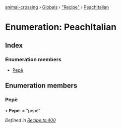 [animal-crossing](../README.md) › [Globals](../globals.md) › ["Recipe"](../modules/_recipe_.md) › [PeachItalian](_recipe_.peachitalian.md)

# Enumeration: PeachItalian

## Index

### Enumeration members

* [Pepè](_recipe_.peachitalian.md#pepè)

## Enumeration members

###  Pepè

• **Pepè**: = "pepè"

*Defined in [Recipe.ts:400](https://github.com/Norviah/animal-crossing/blob/ac736df/module/types/Recipe.ts#L400)*

